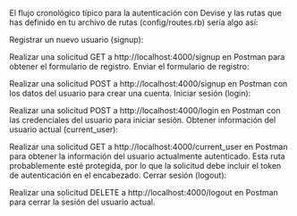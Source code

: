 El flujo cronológico típico para la autenticación con Devise y las rutas que has definido en tu archivo de rutas (config/routes.rb) sería algo así:

Registrar un nuevo usuario (signup):

Realizar una solicitud GET a http://localhost:4000/signup en Postman para obtener el formulario de registro.
Enviar el formulario de registro:



Realizar una solicitud POST a http://localhost:4000/signup en Postman con los datos del usuario para crear una cuenta.
Iniciar sesión (login):



Realizar una solicitud POST a http://localhost:4000/login en Postman con las credenciales del usuario para iniciar sesión.
Obtener información del usuario actual (current_user):



Realizar una solicitud GET a http://localhost:4000/current_user en Postman para obtener la información del usuario actualmente autenticado. Esta ruta probablemente esté protegida, por lo que la solicitud debe incluir el token de autenticación en el encabezado.
Cerrar sesión (logout):



Realizar una solicitud DELETE a http://localhost:4000/logout en Postman para cerrar la sesión del usuario actual.
